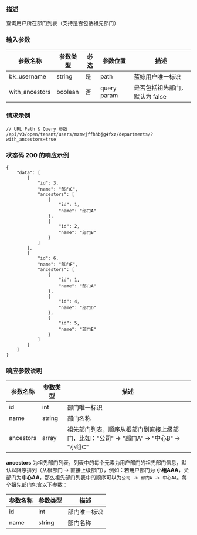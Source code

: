 ### 描述

查询用户所在部门列表（支持是否包括祖先部门）

### 输入参数

| 参数名称           | 参数类型    | 必选 | 参数位置        | 描述                 |
|----------------|---------|----|-------------|--------------------|
| bk_username    | string  | 是  | path        | 蓝鲸用户唯一标识           |
| with_ancestors | boolean | 否  | query param | 是否包括祖先部门，默认为 false |

### 请求示例

```
// URL Path & Query 参数
/api/v3/open/tenant/users/mzmwjffhhbjg4fxz/departments/?with_ancestors=true
```

### 状态码 200 的响应示例

```json5
{
    "data": [
        {
            "id": 3,
            "name": "部门C",
            "ancestors": [
                {
                    "id": 1,
                    "name": "部门A"
                },
                {
                    "id": 2,
                    "name": "部门B"
                }
            ]
        },
        {
            "id": 6,
            "name": "部门F",
            "ancestors": [
                {
                    "id": 1,
                    "name": "部门A"
                },
                {
                    "id": 4,
                    "name": "部门D"
                },
                {
                    "id": 5,
                    "name": "部门E"
                }
            ]
        }
    ]
}
```

### 响应参数说明

| 参数名称      | 参数类型   | 描述                                                      |
|-----------|--------|---------------------------------------------------------|
| id        | int    | 部门唯一标识                                                  |
| name      | string | 部门名称                                                    |
| ancestors | array  | 祖先部门列表，顺序从根部门到直接上级部门，比如："公司" -> "部门A" -> "中心B" -> "小组C" |

**ancestors** 为祖先部门列表，列表中的每个元素为用户部门的祖先部门信息，默认以降序排列（从根部门 -> 直接上级部门），例如：若用户部门为
**小组AAA**，父部门为**中心AA**，那么祖先部门列表中的顺序可以为`公司 -> 部门A -> 中心AA`。每个祖先部门包含以下参数：

| 参数名称 | 参数类型   | 描述     |
|------|--------|--------|
| id   | int    | 部门唯一标识 |
| name | string | 部门名称   |
